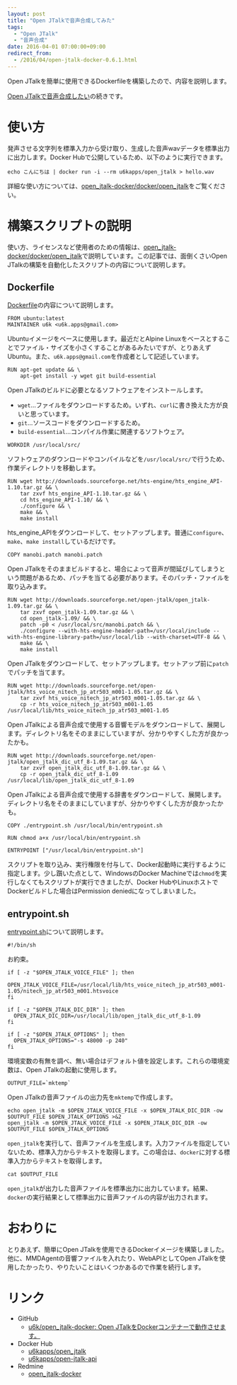 ```yaml
---
layout: post
title: "Open JTalkで音声合成してみた"
tags:
  - "Open JTalk"
  - "音声合成"
date: 2016-04-01 07:00:00+09:00
redirect_from:
  - /2016/04/open-jtalk-docker-0.6.1.html
---
```


Open JTalkを簡単に使用できるDockerfileを構築したので、内容を説明します。

<!-- more -->

[Open JTalkで音声合成したい](http://blog.u6k.me/2016/03/open-jtalk-docker.html)の続きです。

# 使い方

発声させる文字列を標準入力から受け取り、生成した音声wavデータを標準出力に出力します。Docker Hubで公開しているため、以下のように実行できます。

```
echo こんにちは | docker run -i --rm u6kapps/open_jtalk > hello.wav
```

詳細な使い方については、[open_jtalk-docker/docker/open_jtalk](https://github.com/u6k/open_jtalk-docker/tree/master/docker/open_jtalk)をご覧ください。

# 構築スクリプトの説明

使い方、ライセンスなど使用者のための情報は、[open_jtalk-docker/docker/open_jtalk](https://github.com/u6k/open_jtalk-docker/tree/master/docker/open_jtalk)で説明しています。この記事では、面倒くさいOpen JTalkの構築を自動化したスクリプトの内容について説明します。

## Dockerfile

[Dockerfile](https://github.com/u6k/open_jtalk-docker/blob/master/docker/open_jtalk/Dockerfile)の内容について説明します。

```
FROM ubuntu:latest
MAINTAINER u6k <u6k.apps@gmail.com>
```

Ubuntuイメージをベースに使用します。最近だとAlpine Linuxをベースとすることでファイル・サイズを小さくすることがあるみたいですが、とりあえずUbuntu。また、`u6k.apps@gmail.com`を作成者として記述しています。

```
RUN apt-get update && \
    apt-get install -y wget git build-essential
```

Open JTalkのビルドに必要となるソフトウェアをインストールします。

* `wget`…ファイルをダウンロードするため。いずれ、`curl`に書き換えた方が良いと思っています。
* `git`…ソースコードをダウンロードするため。
* `build-essential`…コンパイル作業に関連するソフトウェア。

```
WORKDIR /usr/local/src/
```

ソフトウェアのダウンロードやコンパイルなどを`/usr/local/src/`で行うため、作業ディレクトリを移動します。

```
RUN wget http://downloads.sourceforge.net/hts-engine/hts_engine_API-1.10.tar.gz && \
    tar zxvf hts_engine_API-1.10.tar.gz && \
    cd hts_engine_API-1.10/ && \
    ./configure && \
    make && \
    make install
```

hts_engine_APIをダウンロードして、セットアップします。普通に`configure`、`make`、`make install`しているだけです。

```
COPY manobi.patch manobi.patch
```

Open JTalkをそのままビルドすると、場合によって音声が間延びしてしまうという問題があるため、パッチを当てる必要があります。そのパッチ・ファイルを取り込みます。

```
RUN wget http://downloads.sourceforge.net/open-jtalk/open_jtalk-1.09.tar.gz && \
    tar zxvf open_jtalk-1.09.tar.gz && \
    cd open_jtalk-1.09/ && \
    patch -p0 < /usr/local/src/manobi.patch && \
    ./configure --with-hts-engine-header-path=/usr/local/include --with-hts-engine-library-path=/usr/local/lib --with-charset=UTF-8 && \
    make && \
    make install
```

Open JTalkをダウンロードして、セットアップします。セットアップ前に`patch`でパッチを当てます。

```
RUN wget http://downloads.sourceforge.net/open-jtalk/hts_voice_nitech_jp_atr503_m001-1.05.tar.gz && \
    tar zxvf hts_voice_nitech_jp_atr503_m001-1.05.tar.gz && \
    cp -r hts_voice_nitech_jp_atr503_m001-1.05 /usr/local/lib/hts_voice_nitech_jp_atr503_m001-1.05
```

Open JTalkによる音声合成で使用する音響モデルをダウンロードして、展開します。ディレクトリ名をそのままにしていますが、分かりやすくした方が良かったかも。

```
RUN wget http://downloads.sourceforge.net/open-jtalk/open_jtalk_dic_utf_8-1.09.tar.gz && \
    tar zxvf open_jtalk_dic_utf_8-1.09.tar.gz && \
    cp -r open_jtalk_dic_utf_8-1.09 /usr/local/lib/open_jtalk_dic_utf_8-1.09
```

Open JTalkによる音声合成で使用する辞書をダウンロードして、展開します。ディレクトリ名をそのままにしていますが、分かりやすくした方が良かったかも。

```
COPY ./entrypoint.sh /usr/local/bin/entrypoint.sh

RUN chmod a+x /usr/local/bin/entrypoint.sh

ENTRYPOINT ["/usr/local/bin/entrypoint.sh"]
```

スクリプトを取り込み、実行権限を付与して、Docker起動時に実行するように指定します。少し躓いた点として、WindowsのDocker Machineでは`chmod`を実行しなくてもスクリプトが実行できましたが、Docker HubやLinuxホストでDockerビルドした場合はPermission deniedになってしまいました。

## entrypoint.sh

[entrypoint.sh](https://github.com/u6k/open_jtalk-docker/blob/0.6.1/5116/update-version/docker/open_jtalk/entrypoint.sh)について説明します。

```
#!/bin/sh
```

お約束。

```
if [ -z "$OPEN_JTALK_VOICE_FILE" ]; then
  OPEN_JTALK_VOICE_FILE=/usr/local/lib/hts_voice_nitech_jp_atr503_m001-1.05/nitech_jp_atr503_m001.htsvoice
fi

if [ -z "$OPEN_JTALK_DIC_DIR" ]; then
  OPEN_JTALK_DIC_DIR=/usr/local/lib/open_jtalk_dic_utf_8-1.09
fi

if [ -z "$OPEN_JTALK_OPTIONS" ]; then
  OPEN_JTALK_OPTIONS="-s 48000 -p 240"
fi
```

環境変数の有無を調べ、無い場合はデフォルト値を設定します。これらの環境変数は、Open JTalkの起動に使用します。

```
OUTPUT_FILE=`mktemp`
```

Open JTalkの音声ファイルの出力先を`mktemp`で作成します。

```
echo open_jtalk -m $OPEN_JTALK_VOICE_FILE -x $OPEN_JTALK_DIC_DIR -ow $OUTPUT_FILE $OPEN_JTALK_OPTIONS >&2
open_jtalk -m $OPEN_JTALK_VOICE_FILE -x $OPEN_JTALK_DIC_DIR -ow $OUTPUT_FILE $OPEN_JTALK_OPTIONS
```

`open_jtalk`を実行して、音声ファイルを生成します。入力ファイルを指定していないため、標準入力からテキストを取得します。この場合は、`docker`に対する標準入力からテキストを取得します。

```
cat $OUTPUT_FILE
```

`open_jtalk`が出力した音声ファイルを標準出力に出力しています。結果、`docker`の実行結果として標準出力に音声ファイルの内容が出力されます。

# おわりに

とりあえず、簡単にOpen JTalkを使用できるDockerイメージを構築しました。他に、MMDAgentの音響ファイルを入れたり、WebAPIとしてOpen JTalkを使用したかったり、やりたいことはいくつかあるので作業を続行します。

# リンク

* GitHub
    * [u6k/open_jtalk-docker: Open JTalkをDockerコンテナーで動作させます。](https://github.com/u6k/open_jtalk-docker)
* Docker Hub
    * [u6kapps/open_jtalk](https://hub.docker.com/r/u6kapps/open_jtalk/)
    * [u6kapps/open-jtalk-api](https://hub.docker.com/r/u6kapps/open-jtalk-api/)
* Redmine
    * [open_jtalk-docker](https://myredmine-u6kapps.rhcloud.com/projects/openjtalk-docker)
